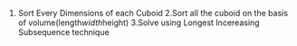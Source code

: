 1. Sort Every Dimensions of each Cuboid
2.Sort all the cuboid on the basis of volume(length*width*height)
3.Solve using Longest Incereasing Subsequence technique